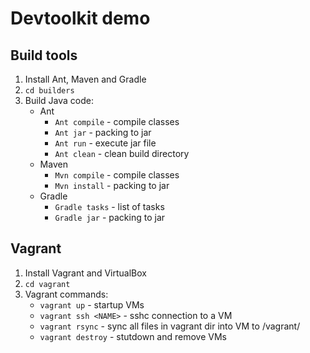 # Devtoolkit demo

## Build tools
1. Install Ant, Maven and Gradle
2. `cd builders`
3. Build Java code:
    - Ant
      - `Ant compile` - compile classes 
      - `Ant jar` - packing to jar
      - `Ant run` - execute jar file
      - `Ant clean` - clean build directory
    - Maven
      - `Mvn compile` - compile classes
      - `Mvn install` - packing to jar
    - Gradle
      - `Gradle tasks` - list of tasks
      - `Gradle jar` - packing to jar

## Vagrant
1. Install Vagrant and VirtualBox
2. `cd vagrant`
3. Vagrant commands:
    - `vagrant up` - startup VMs
    - `vagrant ssh <NAME>` - sshc connection to a VM
    - `vagrant rsync` - sync all files in vagrant dir into VM to /vagrant/ 
    - `vagrant destroy` - stutdown and remove VMs
